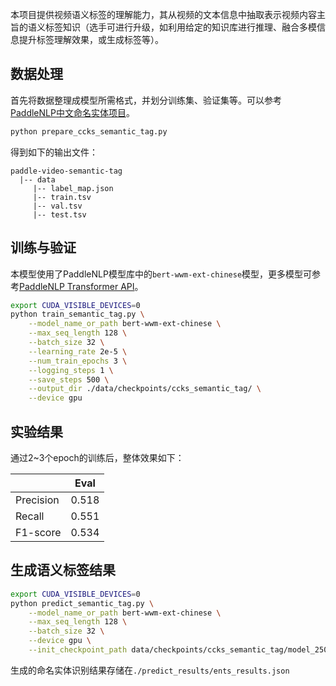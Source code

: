本项目提供视频语义标签的理解能力，其从视频的文本信息中抽取表示视频内容主旨的语义标签知识（选手可进行升级，如利用给定的知识库进行推理、融合多模信息提升标签理解效果，或生成标签等）。

## 数据处理

首先将数据整理成模型所需格式，并划分训练集、验证集等。可以参考[PaddleNLP中文命名实体项目](https://github.com/PaddlePaddle/PaddleNLP/tree/develop/examples/information_extraction/msra_ner)。

```bash
python prepare_ccks_semantic_tag.py
```

得到如下的输出文件：

```
paddle-video-semantic-tag
  |-- data
     |-- label_map.json
     |-- train.tsv
     |-- val.tsv
     |-- test.tsv
```

## 训练与验证

本模型使用了PaddleNLP模型库中的`bert-wwm-ext-chinese`模型，更多模型可参考[PaddleNLP Transformer API](https://github.com/PaddlePaddle/PaddleNLP/blob/develop/docs/transformers.md)。

```bash
export CUDA_VISIBLE_DEVICES=0
python train_semantic_tag.py \
    --model_name_or_path bert-wwm-ext-chinese \
    --max_seq_length 128 \
    --batch_size 32 \
    --learning_rate 2e-5 \
    --num_train_epochs 3 \
    --logging_steps 1 \
    --save_steps 500 \
    --output_dir ./data/checkpoints/ccks_semantic_tag/ \
    --device gpu
```

## 实验结果

通过2~3个epoch的训练后，整体效果如下：

|           | Eval  |
| :----     | :--:  |
| Precision | 0.518 |
| Recall    | 0.551 |
| F1-score  | 0.534 |


## 生成语义标签结果

```bash
export CUDA_VISIBLE_DEVICES=0
python predict_semantic_tag.py \
    --model_name_or_path bert-wwm-ext-chinese \
    --max_seq_length 128 \
    --batch_size 32 \
    --device gpu \
    --init_checkpoint_path data/checkpoints/ccks_semantic_tag/model_2500.pdparams
```

生成的命名实体识别结果存储在`./predict_results/ents_results.json`
